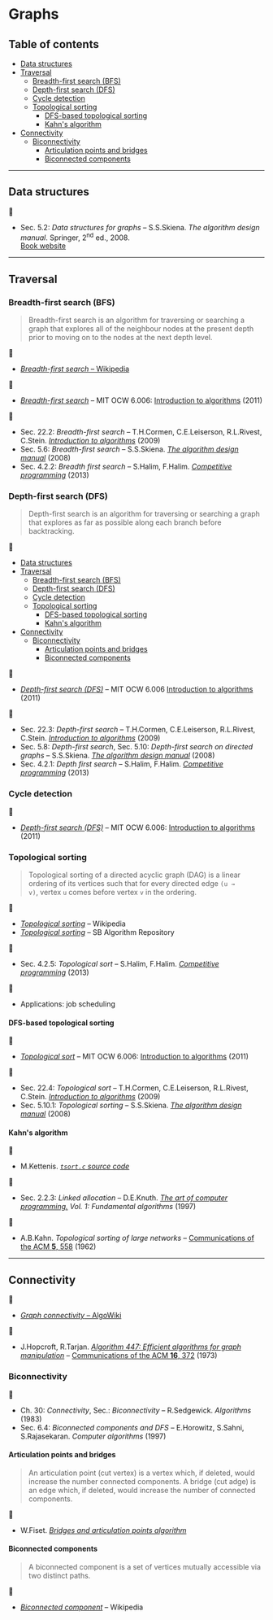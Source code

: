 # Graphs <!-- omit in toc -->

## Table of contents <!-- omit in toc -->

- [Data structures](#data-structures)
- [Traversal](#traversal)
	- [Breadth-first search (BFS)](#breadth-first-search-bfs)
	- [Depth-first search (DFS)](#depth-first-search-dfs)
	- [Cycle detection](#cycle-detection)
	- [Topological sorting](#topological-sorting)
		- [DFS-based topological sorting](#dfs-based-topological-sorting)
		- [Kahn's algorithm](#kahns-algorithm)
- [Connectivity](#connectivity)
	- [Biconnectivity](#biconnectivity)
		- [Articulation points and bridges](#articulation-points-and-bridges)
		- [Biconnected components](#biconnected-components)
---

## Data structures

:book:

- Sec. 5.2: *Data structures for graphs* &ndash; S.S.Skiena. *The algorithm design manual*. Springer, 2<sup>nd</sup> ed., 2008.\
[Book website](http://www.algorist.com/)

---

## Traversal

### Breadth-first search (BFS)

> Breadth-first search is an algorithm for traversing or searching a graph that explores all of the neighbour nodes at the present depth prior to moving on to the nodes at the next depth level.

:link:

- [*Breadth-first search* &ndash; Wikipedia](https://en.wikipedia.org/wiki/Breadth-first_search)

:movie_camera:

- [*Breadth-first search*](https://www.youtube.com/watch?v=s-CYnVz-uh4) &ndash; MIT OCW 6.006: [Introduction to algorithms](https://ocw.mit.edu/courses/electrical-engineering-and-computer-science/6-006-introduction-to-algorithms-fall-2011/index.htm) (2011)

:book:

- Sec. 22.2: *Breadth-first search* &ndash; T.H.Cormen, C.E.Leiserson, R.L.Rivest, C.Stein. [*Introduction to algorithms*](https://mitpress.mit.edu/books/introduction-algorithms-third-edition) (2009)
- Sec. 5.6: *Breadth-first search* &ndash; S.S.Skiena. [*The algorithm design manual*](http://www.algorist.com/) (2008)
- Sec. 4.2.2: *Breadth first search* &ndash; S.Halim, F.Halim. [*Competitive programming*](https://cpbook.net/) (2013)

<!-- :memo:

- Applications:
	* Connected components
	* Two-colouring -->

### Depth-first search (DFS)

> Depth-first search is an algorithm for traversing or searching a graph that explores as far as possible along each branch before backtracking.

:memo:

- [Data structures](#data-structures)
- [Traversal](#traversal)
	- [Breadth-first search (BFS)](#breadth-first-search-bfs)
	- [Depth-first search (DFS)](#depth-first-search-dfs)
	- [Cycle detection](#cycle-detection)
	- [Topological sorting](#topological-sorting)
		- [DFS-based topological sorting](#dfs-based-topological-sorting)
		- [Kahn's algorithm](#kahns-algorithm)
- [Connectivity](#connectivity)
	- [Biconnectivity](#biconnectivity)
		- [Articulation points and bridges](#articulation-points-and-bridges)
		- [Biconnected components](#biconnected-components)

:movie_camera:

- [*Depth-first search (DFS)*](https://www.youtube.com/watch?v=AfSk24UTFS8) &ndash; MIT OCW 6.006 [Introduction to algorithms](https://ocw.mit.edu/courses/electrical-engineering-and-computer-science/6-006-introduction-to-algorithms-fall-2011/index.htm) (2011)

:book:

- Sec. 22.3: *Depth-first search* &ndash; T.H.Cormen, C.E.Leiserson, R.L.Rivest, C.Stein. [*Introduction to algorithms*](https://mitpress.mit.edu/books/introduction-algorithms-third-edition) (2009)
- Sec. 5.8: *Depth-first search*, Sec. 5.10: *Depth-first search on directed graphs* &ndash; S.S.Skiena. [*The algorithm design manual*](http://www.algorist.com/) (2008)
- Sec. 4.2.1: *Depth first search* &ndash; S.Halim, F.Halim. [*Competitive programming*](https://cpbook.net/) (2013)

### Cycle detection

:movie_camera:

- [*Depth-first search (DFS)*](https://www.youtube.com/AfSk24UTFS8?t=1093) &ndash; MIT OCW 6.006: [Introduction to algorithms](https://ocw.mit.edu/courses/electrical-engineering-and-computer-science/6-006-introduction-to-algorithms-fall-2011/index.htm) (2011)

### Topological sorting

> Topological sorting of a directed acyclic graph (DAG) is a linear ordering of its vertices such that for every directed edge <code>(u &rarr; v)</code>, vertex `u` comes before vertex `v` in the ordering.

:link:

- [*Topological sorting*](https://en.wikipedia.org/wiki/Topological_sorting) &ndash; Wikipedia
- [*Topological sorting*](http://www3.cs.stonybrook.edu/~algorith/files/topological-sorting.shtml) &ndash; SB Algorithm Repository

:book:

- Sec. 4.2.5: *Topological sort* &ndash; S.Halim, F.Halim. [*Competitive programming*](https://cpbook.net/) (2013)

:memo:

- Applications: job scheduling

<!--
	* Shortest path finding  TODO : add link
	 applications of this type arise in instruction scheduling, ordering of formula cell evaluation when recomputing formula values in spreadsheets, logic synthesis, determining the order of compilation tasks to perform in makefiles, data serialization, and resolving symbol dependencies in linkers. It is also used to decide in which order to load tables with foreign keys in databases.
-->

#### DFS-based topological sorting

:movie_camera:

- [*Topological sort*](https://www.youtube.com/watch?v=AfSk24UTFS8&t=2515) &ndash; MIT OCW 6.006: [Introduction to algorithms](https://ocw.mit.edu/courses/electrical-engineering-and-computer-science/6-006-introduction-to-algorithms-fall-2011/index.htm) (2011)

:book:

- Sec. 22.4: *Topological sort* &ndash; T.H.Cormen, C.E.Leiserson, R.L.Rivest, C.Stein. [*Introduction to algorithms*](https://mitpress.mit.edu/books/introduction-algorithms-third-edition) (2009)
- Sec. 5.10.1: *Topological sorting* &ndash; S.S.Skiena. [*The algorithm design manual*](http://www.algorist.com/) (2008)

#### Kahn's algorithm

:link:

- M.Kettenis. [*`tsort.c` source code*](http://agentzh.org/misc/code/coreutils/tsort.c.html)

:book:

- Sec. 2.2.3: *Linked allocation* &ndash; D.E.Knuth. [*The art of computer programming.*](https://www-cs-faculty.stanford.edu/~knuth/taocp.html) *Vol. 1: Fundamental algorithms* (1997)

:page_facing_up:

- A.B.Kahn. *Topological sorting of large networks* &ndash; [Communications of the ACM **5**, 558](https://dx.doi.org/10.1145/368996.369025) (1962)

<!--
:memo: *Notes*

- Applications:
	* Coffman&ndash;Graham algorithm
	* Layered graph drawing
-->

---

## Connectivity

:link:

- [*Graph connectivity* &ndash; AlgoWiki](https://algowiki-project.org/en/Graph_connectivity)

:page_facing_up:

- J.Hopcroft, R.Tarjan. [*Algorithm 447: Efficient algorithms for graph manipulation*](http://akira.ruc.dk/~keld/teaching/algoritmedesign_f03/Artikler/06/Hopcroft73.pdf) &ndash; [Communications of the ACM **16**, 372](https://doi.org/10.1145/362248.362272) (1973)

### Biconnectivity

:book:


- Ch. 30: *Connectivity*, Sec.: *Biconnectivity* &ndash; R.Sedgewick. *Algorithms* (1983)
- Sec. 6.4: *Biconnected components and DFS* &ndash; E.Horowitz, S.Sahni, S.Rajasekaran. *Computer algorithms* (1997)

#### Articulation points and bridges

> An articulation point (cut vertex) is a vertex which, if deleted, would increase the number connected components. A bridge (cut adge) is an edge which, if deleted, would increase the number of connected components.

:movie_camera:

- W.Fiset. [*Bridges and articulation points algorithm*](https://www.youtube.com/watch?v=aZXi1unBdJA)

#### Biconnected components

> A biconnected component is a set of vertices mutually accessible via two distinct paths.

:link:

- [*Biconnected component*](https://en.wikipedia.org/wiki/Biconnected_component) &ndash; Wikipedia
